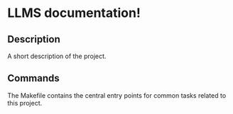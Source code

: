 # LLMS documentation!

## Description

A short description of the project.

## Commands

The Makefile contains the central entry points for common tasks related to this project.

